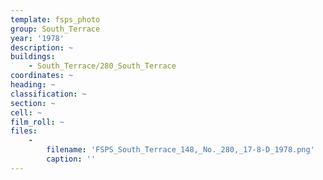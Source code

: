 ```yaml
---
template: fsps_photo
group: South_Terrace
year: '1978'
description: ~
buildings:
    - South_Terrace/280_South_Terrace
coordinates: ~
heading: ~
classification: ~
section: ~
cell: ~
film_roll: ~
files:
    -
        filename: 'FSPS_South_Terrace_148,_No._280,_17-8-D_1978.png'
        caption: ''
---
```

